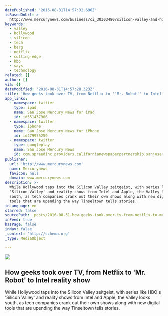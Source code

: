 ```yaml
---
datePublished: '2016-08-31T14:57:32.696Z'
isBasedOnUrl: >-
  http://www.mercurynews.com/business/ci_30303480/silicon-valley-and-hollywood-whats-behind-their-growing
keywords:
  - valley
  - hollywood
  - silicon
  - tech
  - berg
  - netflix
  - cutting-edge
  - hbo
  - says
  - technology
related: []
author: []
via: {}
dateModified: '2016-08-31T14:57:28.323Z'
title: 'How geeks took over TV, from Netflix to ''Mr. Robot'' to Intel reality show'
app_links:
  - namespace: twitter
    type: ipad
    name: San Jose Mercury News for iPad
    id: id551437906
  - namespace: twitter
    type: iphone
    name: San Jose Mercury News for iPhone
    id: id479955259
  - namespace: twitter
    type: googleplay
    name: San Jose Mercury News
    id: com.spreedinc.providers.californianewspaperpartnership.sanjosemercurynews
publisher:
  url: 'http://www.mercurynews.com'
  name: Mercurynews
  favicon: null
  domain: www.mercurynews.com
description: >-
  While Hollywood taps into the Silicon Valley zeitgeist, with series like HBO's
  'Silicon Valley' and reality shows from Intel and Apple, the Valley looks
  south, as tech companies crank out their own shows along with new digital
  tools that are upending the way Tinseltown tells stories.
inLanguage: en
starred: false
sourcePath: _posts/2016-08-31-how-geeks-took-over-tv-from-netflix-to-mr-robot-to-intel.md
inFeed: true
hasPage: false
inNav: false
_context: 'http://schema.org'
_type: MediaObject

---
```

<article style=""><img src="https://imgflo.herokuapp.com/graph/2b2431f8e7ba7b0/55835498e024e3c888eee8f10149abef/noop.jpg?input=http%3A%2F%2Fextras.mnginteractive.com%2Flive%2Fmedia%2Fsite568%2F2016%2F0829%2F20160829__VALLEYTV-0828~1.JPG" /><h1>How geeks took over TV, from Netflix to 'Mr. Robot' to Intel reality show</h1><p>While Hollywood taps into the Silicon Valley zeitgeist, with series like HBO's 'Silicon Valley' and reality shows from Intel and Apple, the Valley looks south, as tech companies crank out their own shows along with new digital tools that are upending the way Tinseltown tells stories.</p></article>